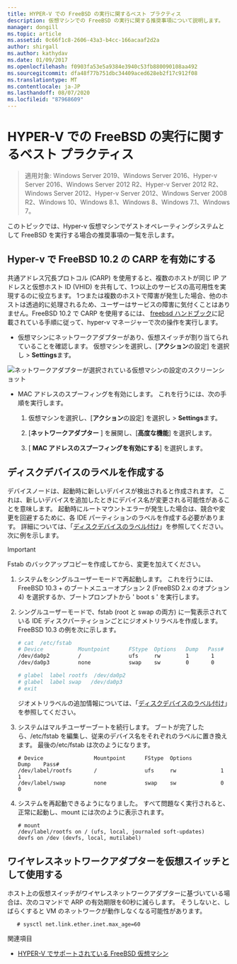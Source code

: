 ```yaml
---
title: HYPER-V での FreeBSD の実行に関するベスト プラクティス
description: 仮想マシンでの FreeBSD の実行に関する推奨事項について説明します。
manager: dongill
ms.topic: article
ms.assetid: 0c66f1c8-2606-43a3-b4cc-166acaaf2d2a
author: shirgall
ms.author: kathydav
ms.date: 01/09/2017
ms.openlocfilehash: f0903fa53e5a9384e3940c53fb880090108aa492
ms.sourcegitcommit: dfa48f77b751dbc34409aced628eb2f17c912f08
ms.translationtype: MT
ms.contentlocale: ja-JP
ms.lasthandoff: 08/07/2020
ms.locfileid: "87968609"
---
```

# <a name="best-practices-for-running-freebsd-on-hyper-v"></a>HYPER-V での FreeBSD の実行に関するベスト プラクティス

>適用対象: Windows Server 2019、Windows Server 2016、Hyper-v Server 2016、Windows Server 2012 R2、Hyper-v Server 2012 R2、Windows Server 2012、Hyper-v Server 2012、Windows Server 2008 R2、Windows 10、Windows 8.1、Windows 8、Windows 7.1、Windows 7。

このトピックでは、Hyper-v 仮想マシンでゲストオペレーティングシステムとして FreeBSD を実行する場合の推奨事項の一覧を示します。

## <a name="enable-carp-in-freebsd-102-on-hyper-v"></a>Hyper-v で FreeBSD 10.2 の CARP を有効にする

共通アドレス冗長プロトコル (CARP) を使用すると、複数のホストが同じ IP アドレスと仮想ホスト ID (VHID) を共有して、1つ以上のサービスの高可用性を実現するのに役立ちます。 1つまたは複数のホストで障害が発生した場合、他のホストは透過的に処理されるため、ユーザーはサービスの障害に気付くことはありません。FreeBSD 10.2 で CARP を使用するには、 [freebsd ハンドブック](https://www.freebsd.org/doc/en/books/handbook/carp.html)に記載されている手順に従って、hyper-v マネージャーで次の操作を実行します。

* 仮想マシンにネットワークアダプターがあり、仮想スイッチが割り当てられていることを確認します。 仮想マシンを選択し、[**アクション**の設定] を選択し  >  **Settings**ます。

![ネットワークアダプターが選択されている仮想マシンの設定のスクリーンショット](media/Hyper-V_Settings_NetworkAdapter.png)

* MAC アドレスのスプーフィングを有効にします。 これを行うには、次の手順を実行します。

   1. 仮想マシンを選択し、[**アクション**の設定] を選択し  >  **Settings**ます。

   2. [**ネットワークアダプター** ] を展開し、[**高度な機能**] を選択します。

   3. [ **MAC アドレスのスプーフィングを有効にする**] を選択します。

## <a name="create-labels-for-disk-devices"></a>ディスクデバイスのラベルを作成する

デバイスノードは、起動時に新しいデバイスが検出されると作成されます。 これは、新しいデバイスを追加したときにデバイス名が変更される可能性があることを意味します。 起動時にルートマウントエラーが発生した場合は、競合や変更を回避するために、各 IDE パーティションのラベルを作成する必要があります。 詳細については、「[ディスクデバイスのラベル付け](https://www.freebsd.org/doc/handbook/geom-glabel.html)」を参照してください。 次に例を示します。

> [!IMPORTANT]
> Fstab のバックアップコピーを作成してから、変更を加えてください。

1. システムをシングルユーザーモードで再起動します。 これを行うには、FreeBSD 10.3 + のブートメニューオプション 2 (FreeBSD 2.x のオプション 4) を選択するか、ブートプロンプトから ' boot s ' を実行します。

2. シングルユーザーモードで、fstab (root と swap の両方) に一覧表示されている IDE ディスクパーティションごとにジオメトリラベルを作成します。 FreeBSD 10.3 の例を次に示します。

   ```bash
   # cat  /etc/fstab
   # Device           Mountpoint      FStype  Options   Dump   Pass#
   /dev/da0p2         /               ufs     rw        1       1
   /dev/da0p3         none            swap    sw        0       0

   # glabel  label rootfs  /dev/da0p2
   # glabel  label swap   /dev/da0p3
   # exit
   ```

   ジオメトリラベルの追加情報については、「[ディスクデバイスのラベル付け](https://www.freebsd.org/doc/handbook/geom-glabel.html)」を参照してください。

3. システムはマルチユーザーブートを続行します。 ブートが完了したら、/etc/fstab を編集し、従来のデバイス名をそれぞれのラベルに置き換えます。 最後の/etc/fstab は次のようになります。

   ```
   # Device                Mountpoint      FStype  Options         Dump    Pass#
   /dev/label/rootfs       /               ufs     rw              1       1
   /dev/label/swap         none            swap    sw              0       0
   ```

4. システムを再起動できるようになりました。 すべて問題なく実行されると、正常に起動し、mount には次のように表示されます。

   ```
   # mount
   /dev/label/rootfs on / (ufs, local, journaled soft-updates)
   devfs on /dev (devfs, local, mutilabel)
   ```

## <a name="use-a-wireless-network-adapter-as-the-virtual-switch"></a>ワイヤレスネットワークアダプターを仮想スイッチとして使用する

ホスト上の仮想スイッチがワイヤレスネットワークアダプターに基づいている場合は、次のコマンドで ARP の有効期限を60秒に減らします。 そうしないと、しばらくすると VM のネットワークが動作しなくなる可能性があります。


```
   # sysctl net.link.ether.inet.max_age=60
```


関連項目

* [HYPER-V でサポートされている FreeBSD 仮想マシン](Supported-FreeBSD-virtual-machines-on-Hyper-V.md)

